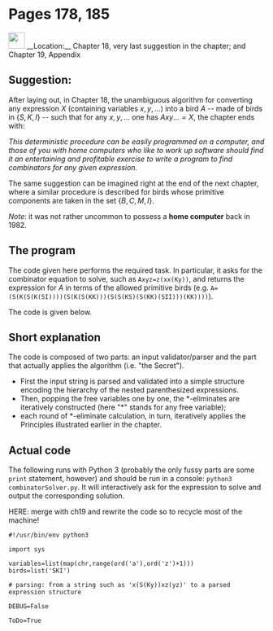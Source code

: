 # Pages 178, 185

<img src="/pictures/correction_blue.svg" width="32px"/>
__Location:__ Chapter 18, very last suggestion in the chapter; and Chapter 19, Appendix

## Suggestion:

After laying out, in Chapter 18, the unambiguous algorithm for
converting any expression $X$ (containing variables $x,y,\ldots$)
into a bird $A$ -- made of birds in $\{S,K,I\}$ --
such that for any $x,y,\ldots$ one has
$Axy\ldots=X$, the chapter ends with:

_This deterministic procedure can be easily programmed on a computer,
and those of you with home computers who like to work up software
should find it an entertaining and profitable exercise to
write a program to find combinators for any given expression._

The same suggestion can be imagined right at the end of the next chapter,
where a similar procedure is described for birds whose primitive
components are taken in the set $\{B,C,M,I\}$.

_Note_: it was not rather uncommon to possess a __home computer__ back in 1982.

## The program

The code given here performs the required task. In particular,
it asks for the combinator equation to solve, such as `Axyz=z(xx(Ky))`,
and returns the expression for $A$ in terms of the allowed primitive birds
(e.g. `A=(S(K(S(K(SI))))(S(K(S(KK)))(S(S(KS)(S(KK)(SII)))(KK))))`).

The code is given below.

## Short explanation

The code is composed of two parts: an input validator/parser and
the part that actually applies the algorithm (i.e. "the Secret").

- First the input
string is parsed and validated into a simple structure encoding
the hierarchy of the nested parenthesized expressions.
- Then, popping the free variables one by one, the $*$-eliminates are
iteratively constructed (here "$*$" stands for any free variable);
- each round of $*$-eliminate calculation, in turn, iteratively applies
the Principles illustrated earlier in the chapter.

## Actual code

The following runs with Python 3 (probably the only fussy parts are some `print` statement,
however) and should be run in a console: `python3 combinatorSolver.py`. It will interactively ask
for the expression to solve and output the corresponding solution.

HERE: merge with ch19 and rewrite the code so to recycle most of the machine!

```
#!/usr/bin/env python3

import sys

variables=list(map(chr,range(ord('a'),ord('z')+1)))
birds=list('SKI')

# parsing: from a string such as 'x(S(Ky))xz(yz)' to a parsed expression structure

DEBUG=False

ToDo=True

```
